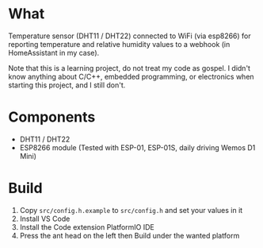 # What

Temperature sensor (DHT11 / DHT22) connected to WiFi (via esp8266) for reporting temperature and relative humidity values to a webhook (in HomeAssistant in my case).

Note that this is a learning project, do not treat my code as gospel. I didn't know anything about C/C++, embedded programming, or electronics when starting this project, and I still don't.

# Components
- DHT11 / DHT22
- ESP8266 module (Tested with ESP-01, ESP-01S, daily driving Wemos D1 Mini)

# Build
1. Copy `src/config.h.example` to `src/config.h` and set your values in it
2. Install VS Code
3. Install the Code extension PlatformIO IDE
4. Press the ant head on the left then Build under the wanted platform
